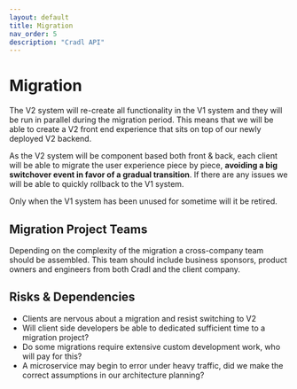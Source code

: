 ```yaml
---
layout: default
title: Migration
nav_order: 5
description: "Cradl API"
---
```


# Migration

The V2 system will re-create all functionality in the V1 system and they will be run in parallel during the migration period. This means that we will be able to create a V2 front end experience that sits on top of our newly deployed V2 backend.

As the V2 system will be component based both front & back, each client will be able to migrate the user experience piece by piece, **avoiding a big switchover event in favor of a gradual transition**. If there are any issues we will be able to quickly rollback to the V1 system.

Only when the V1 system has been unused for sometime will it be retired.

## Migration Project Teams

Depending on the complexity of the migration a cross-company team should be assembled. This team should include business sponsors, product owners and engineers from both Cradl and the client company.

## Risks & Dependencies

* Clients are nervous about a migration and resist switching to V2
* Will client side developers be able to dedicated sufficient time to a migration project?
* Do some migrations require extensive custom development work, who will pay for this?
* A microservice may begin to error under heavy traffic, did we make the correct assumptions in our architecture planning?
